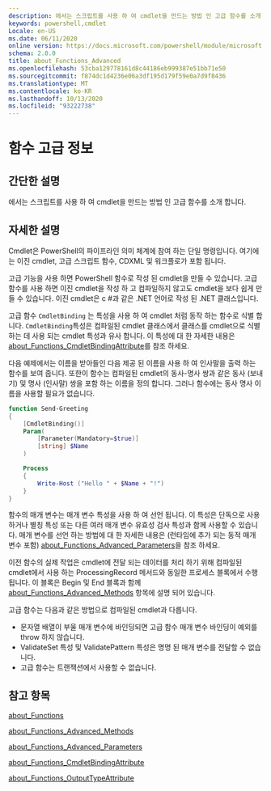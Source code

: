 ```yaml
---
description: 에서는 스크립트를 사용 하 여 cmdlet을 만드는 방법 인 고급 함수를 소개 합니다.
keywords: powershell,cmdlet
Locale: en-US
ms.date: 06/11/2020
online version: https://docs.microsoft.com/powershell/module/microsoft.powershell.core/about/about_functions_advanced?view=powershell-5.1&WT.mc_id=ps-gethelp
schema: 2.0.0
title: about_Functions_Advanced
ms.openlocfilehash: 53cba129778161d8c44186eb999387e51bb71e50
ms.sourcegitcommit: f874dc1d4236e06a3df195d179f59e0a7d9f8436
ms.translationtype: MT
ms.contentlocale: ko-KR
ms.lasthandoff: 10/13/2020
ms.locfileid: "93222738"
---
```

# <a name="about-functions-advanced"></a>함수 고급 정보

## <a name="short-description"></a>간단한 설명
에서는 스크립트를 사용 하 여 cmdlet을 만드는 방법 인 고급 함수를 소개 합니다.

## <a name="long-description"></a>자세한 설명

Cmdlet은 PowerShell의 파이프라인 의미 체계에 참여 하는 단일 명령입니다. 여기에는 이진 cmdlet, 고급 스크립트 함수, CDXML 및 워크플로가 포함 됩니다.

고급 기능을 사용 하면 PowerShell 함수로 작성 된 cmdlet을 만들 수 있습니다. 고급 함수를 사용 하면 이진 cmdlet을 작성 하 고 컴파일하지 않고도 cmdlet을 보다 쉽게 만들 수 있습니다. 이진 cmdlet은 c #과 같은 .NET 언어로 작성 된 .NET 클래스입니다.

고급 함수 `CmdletBinding` 는 특성을 사용 하 여 cmdlet 처럼 동작 하는 함수로 식별 합니다. `CmdletBinding`특성은 컴파일된 cmdlet 클래스에서 클래스를 cmdlet으로 식별 하는 데 사용 되는 cmdlet 특성과 유사 합니다. 이 특성에 대 한 자세한 내용은 [about_Functions_CmdletBindingAttribute](about_Functions_CmdletBindingAttribute.md)를 참조 하세요.

다음 예제에서는 이름을 받아들인 다음 제공 된 이름을 사용 하 여 인사말을 출력 하는 함수를 보여 줍니다. 또한이 함수는 컴파일된 cmdlet의 동사-명사 쌍과 같은 동사 (보내기) 및 명사 (인사말) 쌍을 포함 하는 이름을 정의 합니다. 그러나 함수에는 동사 명사 이름을 사용할 필요가 없습니다.

```powershell
function Send-Greeting
{
    [CmdletBinding()]
    Param(
        [Parameter(Mandatory=$true)]
        [string] $Name
    )

    Process
    {
        Write-Host ("Hello " + $Name + "!")
    }
}
```

함수의 매개 변수는 매개 변수 특성을 사용 하 여 선언 됩니다.
이 특성은 단독으로 사용 하거나 별칭 특성 또는 다른 여러 매개 변수 유효성 검사 특성과 함께 사용할 수 있습니다. 매개 변수를 선언 하는 방법에 대 한 자세한 내용은 (런타임에 추가 되는 동적 매개 변수 포함) [about_Functions_Advanced_Parameters](about_Functions_Advanced_Parameters.md)을 참조 하세요.

이전 함수의 실제 작업은 cmdlet에 전달 되는 데이터를 처리 하기 위해 컴파일된 cmdlet에서 사용 하는 ProcessingRecord 메서드와 동일한 프로세스 블록에서 수행 됩니다. 이 블록은 Begin 및 End 블록과 함께 [about_Functions_Advanced_Methods](about_Functions_Advanced_Methods.md) 항목에 설명 되어 있습니다.

고급 함수는 다음과 같은 방법으로 컴파일된 cmdlet과 다릅니다.

- 문자열 배열이 부울 매개 변수에 바인딩되면 고급 함수 매개 변수 바인딩이 예외를 throw 하지 않습니다.
- ValidateSet 특성 및 ValidatePattern 특성은 명명 된 매개 변수를 전달할 수 없습니다.
- 고급 함수는 트랜잭션에서 사용할 수 없습니다.

## <a name="see-also"></a>참고 항목

[about_Functions](about_Functions.md)

[about_Functions_Advanced_Methods](about_Functions_Advanced_Methods.md)

[about_Functions_Advanced_Parameters](about_Functions_Advanced_Parameters.md)

[about_Functions_CmdletBindingAttribute](about_Functions_CmdletBindingAttribute.md)

[about_Functions_OutputTypeAttribute](about_Functions_OutputTypeAttribute.md)
